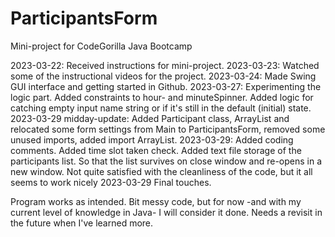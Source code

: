 # ParticipantsForm
Mini-project for CodeGorilla Java Bootcamp

2023-03-22:  Received instructions for mini-project.
2023-03-23:  Watched some of the instructional videos for the project.
2023-03-24:  Made Swing GUI interface and getting started in Github.
2023-03-27:  Experimenting the logic part.
             Added constraints to hour- and minuteSpinner.
             Added logic for catching empty input name string or if it's still in the default (initial) state.
2023-03-29 midday-update:  Added Participant class, ArrayList and relocated some form settings from Main to ParticipantsForm,
                           removed some unused imports, added import ArrayList.
2023-03-29:  Added coding comments.
             Added time slot taken check.
             Added text file storage of the participants list. So that the list survives on close window and re-opens in a new window.
             Not quite satisfied with the cleanliness of the code, but it all seems to work nicely
2023-03-29  Final touches.


Program works as intended. Bit messy code, but for now -and with my current level of knowledge in Java- I will consider it done. 
Needs a revisit in the future when I've learned more. 
